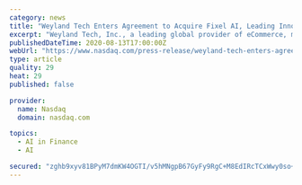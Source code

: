 ```yaml
---
category: news
title: "Weyland Tech Enters Agreement to Acquire Fixel AI, Leading Innovator in AI-Powered Digital Marketing Technology"
excerpt: "Weyland Tech, Inc., a leading global provider of eCommerce, mCommerce, and fintech business enablement solutions, has reached an agreement to acquire Fixel AI, an award-winning innovator of digital marketing technology."
publishedDateTime: 2020-08-13T17:00:00Z
webUrl: "https://www.nasdaq.com/press-release/weyland-tech-enters-agreement-to-acquire-fixel-ai-leading-innovator-in-ai-powered"
type: article
quality: 29
heat: 29
published: false

provider:
  name: Nasdaq
  domain: nasdaq.com

topics:
  - AI in Finance
  - AI

secured: "zghb9xyv81BPyM7dmKW4OGTI/v5hMNgpB67GyFy9RgC+M8EdIRcTCxWwy0so+6gweevOuRZKySXAtXkOQam3YhkYkTcU0vTjYk0NsQkjgVL0FbG3tJPC4PCH2oNc6UwjudVEu39tQ+OpcPSq+8MSwusOhHpWG/K7+GGJw5Y7pGLbJDICadX3YpexntOjYTX4sgEsvsZBSCzJDy2DlRukDhZ8RPEX9UktgH/IM/WnM4BNKYTkJ8xRBKSqp/90mp05Pjk9uPYOC67IMSxyhslMuTEBTaiMSPl/QXGiPO6Zny4e27L3SpvyVAhifrJcmExATyANCQoP4LZ8xr4Va6360g==;baTuvt5+GqLTw3jEaxqyeg=="
---
```


